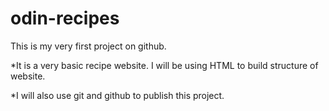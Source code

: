 # odin-recipes

This is my very first project on github.

*It is a very basic recipe website. I will be using HTML to build structure of website.

*I will also use git and github to publish this project.
